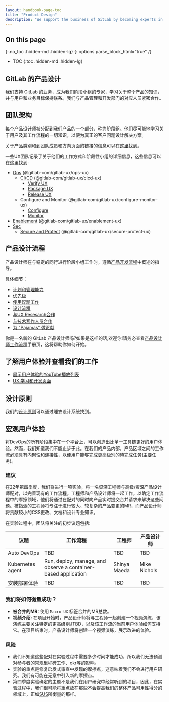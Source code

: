 ```yaml
---
layout: handbook-page-toc
title: "Product Design"
description: "We support the business of GitLab by becoming experts in our stage group, educating ourselves about the entire product, and staying engaged with user and business goals"
---
```


## On this page
{:.no_toc .hidden-md .hidden-lg}
{::options parse_block_html="true" /}

- TOC
{:toc .hidden-md .hidden-lg}

## GitLab 的产品设计

我们支持 GitLab 的业务，成为我们阶段小组的专家，学习关于整个产品的知识，并与用户和业务目标保持联系。我们与产品管理和开发部门的对应人员紧密合作。 


## 团队架构

每个产品设计师被分配到我们产品的一个部分，称为阶段组。他们尽可能地学习关于用户及其工作流程的一切知识，以便为真正的客户问题设计解决方案。

关于产品类别和到团队成员和方向页面的链接的信息可以在[这里](https://about.gitlab.com/handbook/product/categories/)找到。

一些UX团队记录了关于他们的工作方式和阶段性小组的详细信息，这些信息可以在这里找到:

* [Ops](https://about.gitlab.com/direction/ops/) (@gitlab-com/gitlab-ux/ops-ux)
    * [CI/CD](https://about.gitlab.com/handbook/engineering/ux/stage-group-ux-strategy/ci-cd/) (@gitlab-com/gitlab-ux/cicd-ux)
        * [Verify UX](https://about.gitlab.com/handbook/engineering/ux/stage-group-ux-strategy/verify/)
        * [Package UX](https://about.gitlab.com/handbook/engineering/ux/stage-group-ux-strategy/package/)
        * [Release UX](https://about.gitlab.com/handbook/engineering/ux/stage-group-ux-strategy/release/)
    * Configure and Monitor (@gitlab-com/gitlab-ux/configure-monitor-ux)
        * [Configure](https://about.gitlab.com/direction/configure/)
        * [Monitor](https://about.gitlab.com/direction/monitor/)
* [Enablement](https://about.gitlab.com/handbook/engineering/ux/stage-group-ux-strategy/enablement/) (@gitlab-com/gitlab-ux/enablement-ux)
* [Sec](https://about.gitlab.com/direction/security/)
    * [Secure and Protect](https://about.gitlab.com/handbook/engineering/ux/stage-group-ux-strategy/sec/) (@gitlab-com/gitlab-ux/secure-protect-ux)

## 产品设计流程

产品设计师在与稳定的同行进行阶段小组工作时，遵循[产品开发流程](https://about.gitlab.com/handbook/product-development-flow/)中概述的指导。

具体细节：

* [计划和管理能力](https://about.gitlab.com/handbook/engineering/ux/product-designer/#planning-and-managing-capacity)
* [优先级](https://about.gitlab.com/handbook/engineering/ux/product-designer/#priority-for-UX-issues)
* [使用议题工作](https://about.gitlab.com/handbook/engineering/ux/product-designer/#working-on-issues) 
* [设计流程](https://about.gitlab.com/handbook/engineering/ux/product-designer/#product-design-process)
* [与UX Resesarch合作](https://about.gitlab.com/handbook/engineering/ux/product-designer/#product-design-process)
* [与技术写作人员合作](https://about.gitlab.com/handbook/engineering/ux/product-designer/#partnering-with-technical-writers)
* [为 "Pajamas" 做贡献](https://design.gitlab.com/get-started/contribute)

你是一名新的 GitLab 产品设计师吗?如果是这样的话,欢迎你!请务必查看[产品设计师工作流程](https://about.gitlab.com/handbook/engineering/ux/product-designer/)手册页，这将帮助你如何开始。

## 了解用户体验并查看我们的工作

* [展示用户体验的YouTube播放列表](https://www.youtube.com/playlist?list=PL05JrBw4t0Kq89nFXtkVviaIfYQPptwJz) 
* [UX 学习和开发页面](https://about.gitlab.com/handbook/engineering/ux/learning-and-development)

## 设计原则

我们的[设计原则](https://design.gitlab.com/get-started/principles)可以通过睡衣设计系统找到。

## 宏观用户体验

将DevOps的所有阶段集中在一个平台上，可以创造出比单一工具链更好的用户体验。然而，我们知道我们不能止步于此。在我们的产品内部，产品区域之间的工作流必须具有内聚性和连接性，以便用户能够完成更高级别的待完成任务(主要任务)。

### 建议

在22年第四季度，我们将进行一项实验，将一名资深工程师与高级/资深产品设计师配对，以完善现有的工作流程。工程师和产品设计师将一起工作，以确定工作流程中的摩擦领域，他们将通过在配对的同时向产品实时提交合并请求来解决这些问题。被指派的工程师将专注于进行较大、较复杂的产品变更的MR，而产品设计师将贡献较小的CSS更改、文档和设计专业知识。

在实验过程中，团队将关注的初步议题包括:

| 议题                            | 工作流程 | 工程师 | 产品设计师 |
| -------------------------------- | --------   | -------- | ---------------- |
| Auto DevOps                      | TBD        | TBD      | TBD              |
| Kubernetes agent                 | Run, deploy, manage, and observe a container-based application  | Shinya Maeda | Mike Nichols |
| 安装部署体验               | TBD        | TBD      | TBD              |

### 我们将如何衡量成功？

- **被合并的MR:** 使用 `Macro UX` 标签合并的MR总数。 
- **视频介绍:** 在项目开始时，产品设计师将与工程师一起创建一个视频演练，该演练主要关注特定的更高级别JTBD，以及该工作流的当前用户体验如何支持它。在项目结束时，产品设计师将创建一个视频演练，展示改进的体验。

### 风险
- 我们不知道这些配对在实验过程中需要多少时间才能成功，所以我们无法预测对参与者的常规里程碑工作、okr等的影响。
- 实验的重点是修复启发式审查中发现的摩擦点，这意味着我们不会进行用户研究。我们有可能在无意中引入新的摩擦点。
- 第四季度实验确定的主题不是我们在用户研究中经常听到的项目，因此，在实验过程中，我们很可能将重点放在那些不会提高我们的整体产品可用性得分的领域上，正如[SUS](https://about.gitlab.com/handbook/engineering/ux/performance-indicators/#system-usability-scale-sus-score)所衡量的那样。

